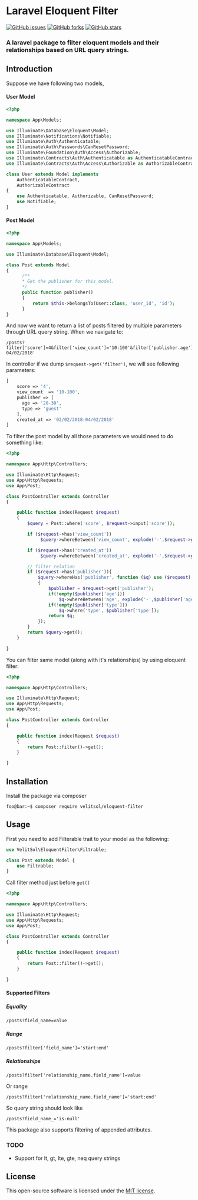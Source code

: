 # Laravel Eloquent Filter

[![GitHub issues](https://img.shields.io/github/issues/hmshafeeq/eloquent-filter.svg)](https://github.com/hmshafeeq/eloquent-filter/issues)
[![GitHub forks](https://img.shields.io/github/forks/hmshafeeq/eloquent-filter.svg)](https://github.com/hmshafeeq/eloquent-filter/network)
[![GitHub stars](https://img.shields.io/github/stars/hmshafeeq/eloquent-filter.svg)](https://github.com/hmshafeeq/eloquent-filter/stargazers)
### A laravel package to filter eloquent models and their relationships based on URL query strings.

## Introduction
Suppose we have following two models,

#### User Model
```php
<?php

namespace App\Models;

use Illuminate\Database\Eloquent\Model;
use Illuminate\Notifications\Notifiable;
use Illuminate\Auth\Authenticatable;
use Illuminate\Auth\Passwords\CanResetPassword;
use Illuminate\Foundation\Auth\Access\Authorizable;
use Illuminate\Contracts\Auth\Authenticatable as AuthenticatableContract;
use Illuminate\Contracts\Auth\Access\Authorizable as AuthorizableContract;

class User extends Model implements
    AuthenticatableContract,
    AuthorizableContract
{
    use Authenticatable, Authorizable, CanResetPassword;
    use Notifiable;
}
```

#### Post Model
```php
<?php

namespace App\Models;

use Illuminate\Database\Eloquent\Model;

class Post extends Model
{
      /**
      * Get the publisher for this model.
      */
      public function publisher()
      {
          return $this->belongsTo(User::class, 'user_id', 'id');
      }
}
```

And now we want to return a list of posts filtered by multiple parameters through URL query string. When we navigate to:
```
/posts?filter['score']=4&filter['view_count']='10:100'&filter['publisher.age']='20:30'&filter['publisher.type']='guest'&filter['created_at']='02/02/2018-04/02/2018'
```

In controller if we dump `$request->get('filter')`, we will see following parameters:
```php
[
    score => '4',
    view_count  => '10-100',
    publisher => [
      age => '20-30',
      type => 'guest'
    ],
    created_at => '02/02/2018-04/02/2018'
]
```

To filter the post model by all those parameters we would need to do something like:
```php
<?php

namespace App\Http\Controllers;

use Illuminate\Http\Request;
use App\Http\Requests;
use App\Post;

class PostController extends Controller
{

    public function index(Request $request)
    {
        $query = Post::where('score', $request->input('score'));

        if ($request->has('view_count'))
             $query->whereBetween('view_count', explode('-',$request->get('view_count')));

        if ($request->has('created_at'))
             $query->whereBetween('created_at', explode('-',$request->get('created_at')));

        // filter relation
        if ($request->has('publisher')){
            $query->whereHas('publisher', function ($q) use ($request)
            {
                $publisher = $request->get('publisher');
                if(!empty($publisher['age']))
                    $q->whereBetween('age', explode('-',$publisher['age']));
                if(!empty($publisher['type']))
                    $q->where('type', $publisher['type']);
                return $q;
            });
        }
        return $query->get();
    }

}
```

You can filter same model (along with it's relationships) by using eloquent filter:
```php
<?php

namespace App\Http\Controllers;

use Illuminate\Http\Request;
use App\Http\Requests;
use App\Post;

class PostController extends Controller
{

    public function index(Request $request)
    {
        return Post::filter()->get();
    }

}
```

## Installation
Install the package via composer
```console
foo@bar:~$ composer require velitsol/eloquent-filter
```

## Usage
First you need to add Filterable trait  to your model as the following:
```php
use VelitSol\EloquentFilter\Filtrable;

class Post extends Model {
    use Filtrable;
}
```

Call filter method just before `get()`
```php
<?php

namespace App\Http\Controllers;

use Illuminate\Http\Request;
use App\Http\Requests;
use App\Post;

class PostController extends Controller
{

    public function index(Request $request)
    {
        return Post::filter()->get();
    }

}
```

#### Supported Filters
##### Equality
```
/posts?field_name=value
```

##### Range
```
/posts?filter['field_name']='start:end'
```

##### Relationships
```
/posts?filter['relationship_name.field_name']=value
```
Or range
```
/posts?filter['relationship_name.field_name']='start:end'
```

So query string should look like
```
/posts?field_name_='is-null'
```

This package also supports filtering of appended attributes.

### TODO
* Support for lt, gt, lte, gte, neq query strings

## License
This open-source software is licensed under the [MIT license](https://opensource.org/licenses/MIT).
